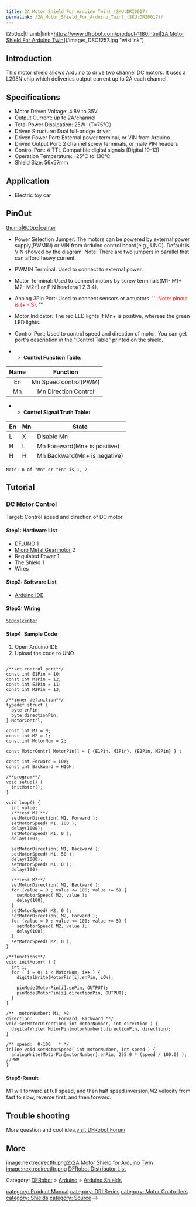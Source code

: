 ```yaml
---
title: 2A Motor Shield For Arduino Twin) (SKU:DRI0017)
permalink: /2A_Motor_Shield_For_Arduino_Twin)_(SKU:DRI0017)/
---
```


[250px|thumb|link=<https://www.dfrobot.com/product-1180.html>|[2A Motor Shield For Arduino Twin](https://www.dfrobot.com/product-1180.html)](/image:_DSC1257.jpg "wikilink")

Introduction
------------

This motor shield allows Arduino to drive two channel DC motors. It uses a L298N chip which deliveries output current up to 2A each channel.

Specifications
--------------

-   Motor Driven Voltage: 4.8V to 35V
-   Output Current: up to 2A/channel
-   Total Power Dissipation: 25W（T=75℃）
-   Driven Structure: Dual full-bridge driver
-   Driven Power Port: External power terminal, or VIN from Arduino
-   Driven Output Port: 2 channel screw terminals, or male PIN headers
-   Control Port: 4 TTL Compatible digital signals (Digital 10-13)
-   Operation Temperature: -25℃ to 130℃
-   Shield Size: 56x57mm

Application
-----------

-   Electric toy car

PinOut
------

[thumb|600px|center](/image:DRI0017_pinout_en.png "wikilink")

-   Power Selection Jumper: The motors can be powered by external power supply(PWMIN) or VIN from Arduino control board(e.g., UNO). Default is VIN showed by the diagram. Note: There are two jumpers in parallel that can afford heavy current.

-   PWMIN Terminal: Used to connect to external power.

-   Motor Terminal: Used to connect motors by screw terminals(M1- M1+ M2- M2+) or PIN headers(1 2 3 4).

-   Analog 3Pin Port: Used to connect sensors or actuators. '''<font style="color:red"> Note: pinout is (+ - S).</font> '''

-   Motor Indicator: The red LED lights if Mn+ is positive, whereas the green LED lights.

-   Control Port: Used to control speed and direction of motor. You can get port's description in the "Control Table" printed on the shield.

-   -   **Control Function Table:**

|Name|Function|
|:--:|:------:|
|En|Mn Speed control(PWM)|
|Mn|Mn Direction Control|

-   -   **Control Signal Truth Table:**

|En|Mn|State|
|---|---|-----|
|L|X|Disable Mn|
|H|L|Mn Foreward(Mn+ is positive)|
|H|H|Mn Backward(Mn+ is negative)|

    Note: n of "Mn" or "En" is 1, 2

Tutorial
--------

### DC Motor Control

Target: Control speed and direction of DC motor

#### Step1: Hardware List

-   [DF_UNO](https://www.dfrobot.com/product-838.html) 1
-   [Micro Metal Gearmotor](https://www.dfrobot.com/product-874.html) 2
-   Regulated Power 1
-   The Shield 1
-   Wires

#### Step2: Software List

-   [Arduino IDE](http://arduino.cc/en/Main/Software)

#### Step3: Wiring

[`500px|center`](/image:DRI0017_MotorConnect_en.png "wikilink")

#### Step4: Sample Code

1.  Open Arduino IDE
2.  Upload the code to UNO

~~~~ {.cpp}

/**set control port**/
const int E1Pin = 10;
const int M1Pin = 12;
const int E2Pin = 11;
const int M2Pin = 13;

/**inner definition**/
typedef struct {
  byte enPin;
  byte directionPin;
} MotorContrl;

const int M1 = 0;
const int M2 = 1;
const int MotorNum = 2;

const MotorContrl MotorPin[] = { {E1Pin, M1Pin}, {E2Pin, M2Pin} } ;

const int Forward = LOW;
const int Backward = HIGH;

/**program**/
void setup() {
  initMotor();
}

void loop() {
  int value;
  /**test M1 **/
  setMotorDirection( M1, Forward );
  setMotorSpeed( M1, 100 );
  delay(1000);
  setMotorSpeed( M1, 0 );
  delay(100);

  setMotorDirection( M1, Backward );
  setMotorSpeed( M1, 50 );
  delay(1000);
  setMotorSpeed( M1, 0 );
  delay(100);

  /**test M2**/
  setMotorDirection( M2, Backward );
  for (value = 0 ; value <= 100; value += 5) {
    setMotorSpeed( M2, value );
    delay(100);
  }
  setMotorSpeed( M2, 0 );
  setMotorDirection( M2, Forward );
  for (value = 0 ; value <= 100; value += 5) {
    setMotorSpeed( M2, value );
    delay(100);
  }
  setMotorSpeed( M2, 0 );
}

/**functions**/
void initMotor( ) {
  int i;
  for ( i = 0; i < MotorNum; i++ ) {
    digitalWrite(MotorPin[i].enPin, LOW);

    pinMode(MotorPin[i].enPin, OUTPUT);
    pinMode(MotorPin[i].directionPin, OUTPUT);
  }
}

/**  motorNumber: M1, M2
direction:          Forward, Backward **/
void setMotorDirection( int motorNumber, int direction ) {
  digitalWrite( MotorPin[motorNumber].directionPin, direction);
}

/** speed:  0-100   * */
inline void setMotorSpeed( int motorNumber, int speed ) {
  analogWrite(MotorPin[motorNumber].enPin, 255.0 * (speed / 100.0) ); //PWM
}

~~~~

#### Step5:Result

M1 will forward at full speed, and then half speed inversion;M2 velocity from fast to slow, reverse first, and then forward.

Trouble shooting
----------------

More question and cool idea,[visit DFRobot Forum](http://www.dfrobot.com/index.php?route=DFblog/blogs)

More
----

[image:nextredirectltr.png](/image:nextredirectltr.png "wikilink")<u>[2x2A Motor Shield for Arduino Twin](https://www.dfrobot.com/product-1180.html)</u>
[image:nextredirectltr.png](/image:nextredirectltr.png "wikilink") [DFRobot Distributor List](http://www.dfrobot.com/index.php?route=information/distributorslogo)

Category: <u>[DFRobot](https://www.dfrobot.com/)</u> \> <u>[Arduino](https://www.dfrobot.com/category-35.html)</u> \> <u>[Arduino Shields](https://www.dfrobot.com/category-124.html)</u>

[category: Product Manual](/category:_Product_Manual "wikilink") [category: DRI Series](/category:_DRI_Series "wikilink") [category: Motor Controllers](/category:_Motor_Controllers "wikilink") [category: Shields](/category:_Shields "wikilink") [category: Source](/category:_Source "wikilink")--\>